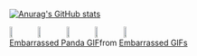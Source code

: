 [![Anurag's GitHub stats](https://github-readme-stats.vercel.app/api?username=FireDragonSrc)](https://github.com/anuraghazra/github-readme-stats)
<section>
  <div>
<div style="display:flex;">
  <img width="10%" src="https://cdn.jsdelivr.net/gh/devicons/devicon/icons/javascript/javascript-original.svg" />
  <img width="10%" src="https://cdn.jsdelivr.net/gh/devicons/devicon/icons/html5/html5-original.svg" />
  <img width="10%" src="https://cdn.jsdelivr.net/gh/devicons/devicon/icons/css3/css3-original.svg" />
  <img width="10%" src="https://cdn.jsdelivr.net/gh/devicons/devicon/icons/csharp/csharp-original.svg" />
  <img width="10%" src="https://cdn.jsdelivr.net/gh/devicons/devicon/icons/figma/figma-original.svg" />
</div>
</div>
<div class="tenor-gif-embed" data-postid="23217972" data-share-method="host" data-aspect-ratio="0.75" data-width="100%"><a href="https://tenor.com/view/embarrassed-panda-gif-23217972">Embarrassed Panda GIF</a>from <a href="https://tenor.com/search/embarrassed-gifs">Embarrassed GIFs</a></div>
</section>
